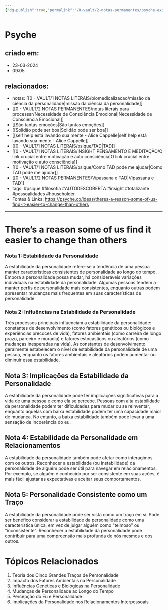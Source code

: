 ```yaml
---
{"dg-publish":true,"permalink":"/0-vault/2-notas-permanentes/psyche-existe-uma-razao-para-que-algumas-pessoas-sejam-mais-faceis-de-mudar-do-que-outras/","tags":["permanente","psique","filosofia","AUTODESCOBERTA","insight","totalizante","pessoalidades","householder"],"dgHomeLink":true,"dgShowLocalGraph":true,"dgShowFileTree":true,"dgEnableSearch":true,"noteIcon":""}
---
```


# Psyche 

## criado em: 
- 23-03-2024
- 09:05
## relacionados:
- notas: [[0 - VAULT/1 NOTAS LITERAIS/biomedicalizacao/missão da ciência da personalidade\|missão da ciência da personalidade]]
- [[0 - VAULT/2 NOTAS PERMANENTES/notas literais para processar/Necessidade de Consciência Emocional\|Necessidade de Consciência Emocional]]
- [[São tantas emoções\|São tantas emoções]]
- [[Solidão pode ser boa\|Solidão pode ser boa]]
- [[self help está lavando sua mente - Alice Cappelle\|self help está lavando sua mente - Alice Cappelle]]
- [[0 - VAULT/1 NOTAS LITERAIS/psique/TAD\|TAD]]
- [[0 - VAULT/1 NOTAS LITERAIS/INSIGHT PENSAMENTO E MEDITAÇÃO/O link crucial entre motivação e auto consciência\|O link crucial entre motivação e auto consciência]]
- [[0 - VAULT/1 NOTAS LITERAIS/psique/Como TAD pode me ajudar\|Como TAD pode me ajudar]]
- [[0 - VAULT/2 NOTAS PERMANENTES/Vipassana e TAD\|Vipassana e TAD]]
- tags: #psique #filosofia #AUTODESCOBERTA #insight #totalizante #pessoalidades #householder
- Fontes & Links: https://psyche.co/ideas/theres-a-reason-some-of-us-find-it-easier-to-change-than-others
---

# There’s a reason some of us find it easier to change than others
### Nota 1: Estabilidade da Personalidade
A estabilidade da personalidade refere-se à tendência de uma pessoa manter características consistentes de personalidade ao longo do tempo. Embora a personalidade possa mudar, há consideráveis variações individuais na estabilidade da personalidade. Algumas pessoas tendem a manter perfis de personalidade mais consistentes, enquanto outras podem apresentar mudanças mais frequentes em suas características de personalidade.

### Nota 2: Influências na Estabilidade da Personalidade
Três processos principais influenciam a estabilidade da personalidade: constantes de desenvolvimento (como fatores genéticos ou biológicos e experiências precoces de vida), fatores ambientais (como carreira de longo prazo, parceiro e moradia) e fatores estocásticos ou aleatórios (como mudanças inesperadas na vida). As constantes de desenvolvimento geralmente estabelecem o nível de estabilidade da personalidade de uma pessoa, enquanto os fatores ambientais e aleatórios podem aumentar ou diminuir essa estabilidade.

## Nota 3: Implicações da Estabilidade da Personalidade
A estabilidade da personalidade pode ter implicações significativas para a vida de uma pessoa e como ela se percebe. Pessoas com alta estabilidade da personalidade podem ter dificuldades para mudar ou se reinventar, enquanto aquelas com baixa estabilidade podem ter uma capacidade maior de mudança. No entanto, a baixa estabilidade também pode levar a uma sensação de incoerência do eu.

## Nota 4: Estabilidade da Personalidade em Relacionamentos
A estabilidade da personalidade também pode afetar como interagimos com os outros. Reconhecer a estabilidade (ou instabilidade) da personalidade de alguém pode ser útil para navegar em relacionamentos. Por exemplo, se alguém é conhecido por ser consistente em suas ações, é mais fácil ajustar as expectativas e aceitar seus comportamentos.

## Nota 5: Personalidade Consistente como um Traço
A estabilidade da personalidade pode ser vista como um traço em si. Pode ser benéfico considerar a estabilidade da personalidade como uma característica única, em vez de julgar alguém como "teimoso" ou "inconsistente". Reconhecer a estabilidade da personalidade pode contribuir para uma compreensão mais profunda de nós mesmos e dos outros.

# Tópicos Relacionados
1. Teoria dos Cinco Grandes Traços de Personalidade
2. Impacto dos Fatores Ambientais na Personalidade
3. Influências Genéticas e Biológicas na Personalidade
4. Mudanças de Personalidade ao Longo do Tempo
5. Percepção do Eu e Personalidade
6. Implicações da Personalidade nos Relacionamentos Interpessoais

